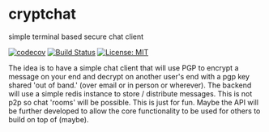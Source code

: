 # cryptchat
simple terminal based secure chat client

[![codecov](https://codecov.io/gh/bryandmc/cryptchat/branch/master/graph/badge.svg)](https://codecov.io/gh/bryandmc/cryptchat)  [![Build Status](https://travis-ci.org/bryandmc/cryptchat.svg?branch=master)](https://travis-ci.org/bryandmc/cryptchat) [![License: MIT](https://img.shields.io/badge/License-MIT-yellow.svg)](https://opensource.org/licenses/MIT)

The idea is to have a simple chat client that will use PGP to encrypt a message on your end and decrypt on another user's end with a pgp key shared 'out of band.' (over email or in person or wherever). The backend will use a simple redis instance to store / distribute messages. This is not p2p so chat 'rooms' will be possible. This is just for fun. Maybe the API will be further developed to allow the core functionality to be used for others to build on top of (maybe). 

